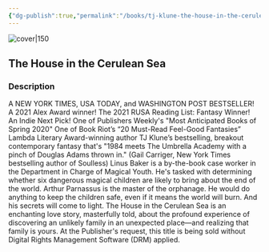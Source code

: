 ```yaml
---
{"dg-publish":true,"permalink":"/books/tj-klune-the-house-in-the-cerulean-sea/","title":"\"The House in the Cerulean Sea\"","tags":["Fantasy","cozy"]}
---
```




![cover|150](http://books.google.com/books/content?id=O0iSDwAAQBAJ&printsec=frontcover&img=1&zoom=1&edge=curl&source=gbs_api)

## The House in the Cerulean Sea

### Description

A NEW YORK TIMES, USA TODAY, and WASHINGTON POST BESTSELLER! A 2021 Alex Award winner! The 2021 RUSA Reading List: Fantasy Winner! An Indie Next Pick! One of Publishers Weekly's "Most Anticipated Books of Spring 2020" One of Book Riot’s “20 Must-Read Feel-Good Fantasies” Lambda Literary Award-winning author TJ Klune’s bestselling, breakout contemporary fantasy that's "1984 meets The Umbrella Academy with a pinch of Douglas Adams thrown in." (Gail Carriger, New York Times bestselling author of Soulless) Linus Baker is a by-the-book case worker in the Department in Charge of Magical Youth. He's tasked with determining whether six dangerous magical children are likely to bring about the end of the world. Arthur Parnassus is the master of the orphanage. He would do anything to keep the children safe, even if it means the world will burn. And his secrets will come to light. The House in the Cerulean Sea is an enchanting love story, masterfully told, about the profound experience of discovering an unlikely family in an unexpected place—and realizing that family is yours. At the Publisher's request, this title is being sold without Digital Rights Management Software (DRM) applied.
```